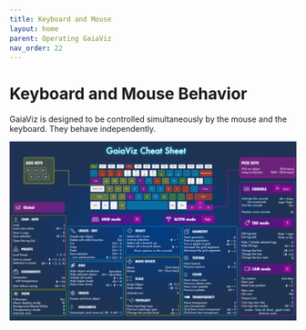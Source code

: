 ```yaml
---
title: Keyboard and Mouse
layout: home
parent: Operating GaiaViz
nav_order: 22
---
```

# Keyboard and Mouse Behavior
GaiaViz is designed to be controlled simultaneously by the mouse and the keyboard. They behave independently.

![](/assets/images/Keyboard-tools.png)
